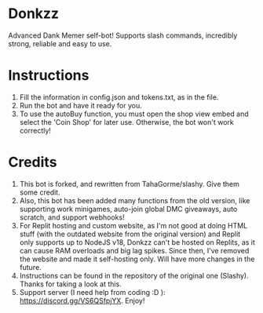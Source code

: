 # Donkzz
Advanced Dank Memer self-bot! Supports slash commands, incredibly strong, reliable and easy to use.

# Instructions
  1. Fill the information in config.json and tokens.txt, as in the file.
  2. Run the bot and have it ready for you.
  3. To use the autoBuy function, you must open the shop view embed and select the 'Coin Shop' for later use. Otherwise, the bot won't work correctly!

# Credits
  1. This bot is forked, and rewritten from TahaGorme/slashy. Give them some credit.
  2. Also, this bot has been added many functions from the old version, like supporting work minigames, auto-join global DMC giveaways, auto scratch, and support webhooks!
  3. For Replit hosting and custom website, as I'm not good at doing HTML stuff (with the outdated website from the original version) and Replit only supports up to NodeJS v18, Donkzz can't be hosted on Replits, as it can cause RAM overloads and big lag spikes. Since then, I've removed the website and made it self-hosting only. Will have more changes in the future.
  4. Instructions can be found in the repository of the original one (Slashy). Thanks for taking a look at this.
  5. Support server (I need help from coding :D ): https://discord.gg/VS6QSfpjYX. Enjoy!
